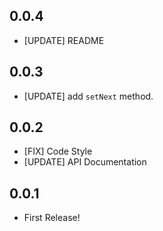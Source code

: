 ## 0.0.4
- [UPDATE] README

## 0.0.3
- [UPDATE] add `setNext` method.

## 0.0.2
- [FIX] Code Style
- [UPDATE] API Documentation

## 0.0.1
- First Release!
